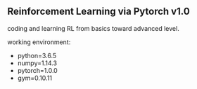 ## Reinforcement Learning via Pytorch v1.0

coding and learning RL from basics toward advanced level.  
  
  
  
working environment: 
* python=3.6.5
* numpy=1.14.3
* pytorch=1.0.0
* gym=0.10.11 
